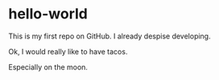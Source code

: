# hello-world

This is my first repo on GitHub. I already despise developing.

Ok, I would really like to have tacos. 

Especially on the moon.

